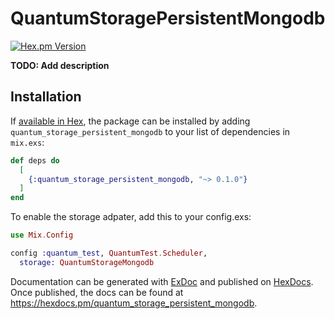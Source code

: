 # QuantumStoragePersistentMongodb

[![Hex.pm Version](http://img.shields.io/hexpm/v/quantum_storage_mongodb.svg)](https://hex.pm/packages/quantum_storage_mongodb)

**TODO: Add description**

## Installation

If [available in Hex](https://hex.pm/docs/publish), the package can be installed
by adding `quantum_storage_persistent_mongodb` to your list of dependencies in `mix.exs`:

```elixir
def deps do
  [
    {:quantum_storage_persistent_mongodb, "~> 0.1.0"}
  ]
end
```

To enable the storage adpater, add this to your config.exs:

```elixir
use Mix.Config

config :quantum_test, QuantumTest.Scheduler,
  storage: QuantumStorageMongodb

```

Documentation can be generated with [ExDoc](https://github.com/elixir-lang/ex_doc)
and published on [HexDocs](https://hexdocs.pm). Once published, the docs can
be found at <https://hexdocs.pm/quantum_storage_persistent_mongodb>.
